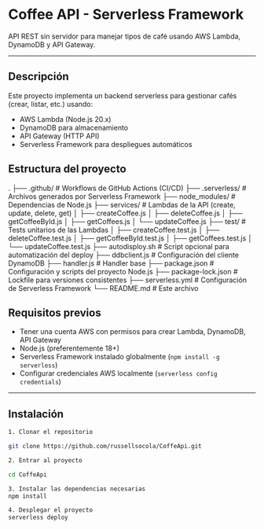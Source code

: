 # Coffee API - Serverless Framework

API REST sin servidor para manejar tipos de café usando AWS Lambda, DynamoDB y API Gateway.

---

## Descripción

Este proyecto implementa un backend serverless para gestionar cafés (crear, listar, etc.) usando:

- AWS Lambda (Node.js 20.x)
- DynamoDB para almacenamiento
- API Gateway (HTTP API)
- Serverless Framework para despliegues automáticos



## Estructura del proyecto


.
├── .github/                # Workflows de GitHub Actions (CI/CD)
├── .serverless/            # Archivos generados por Serverless Framework
├── node_modules/           # Dependencias de Node.js
├── services/               # Lambdas de la API (create, update, delete, get)
│   ├── createCoffee.js
│   ├── deleteCoffee.js
│   ├── getCoffeeById.js
│   ├── getCoffees.js
│   └── updateCoffee.js
├── test/                   # Tests unitarios de las Lambdas
│   ├── createCoffee.test.js
│   ├── deleteCoffee.test.js
│   ├── getCoffeeById.test.js
│   ├── getCoffees.test.js
│   └── updateCoffee.test.js
├── autodisploy.sh          # Script opcional para automatización del deploy
├── ddbclient.js            # Configuración del cliente DynamoDB
├── handler.js              # Handler base
├── package.json            # Configuración y scripts del proyecto Node.js
├── package-lock.json       # Lockfile para versiones consistentes
├── serverless.yml          # Configuración de Serverless Framework
└── README.md               # Este archivo




## Requisitos previos

- Tener una cuenta AWS con permisos para crear Lambda, DynamoDB, API Gateway
- Node.js (preferentemente 18+)
- Serverless Framework instalado globalmente (`npm install -g serverless`)
- Configurar credenciales AWS localmente (`serverless config credentials`)

---

## Instalación

```bash
1. Clonar el repositorio

git clone https://github.com/russellsocola/CoffeApi.git

2. Entrar al proyecto

cd CoffeApi

3. Instalar las dependencias necesarias
npm install

4. Desplegar el proyecto
serverless deploy

```